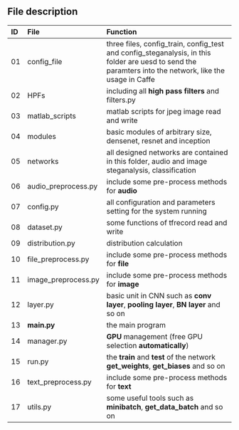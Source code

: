 ## File description
ID      |   File                    |   Function
:-      |   :-                      |    :-
01      |   config_file             |   three files, config_train, config_test and config_steganalysis, in this folder are uesd to send the paramters into the network, like the usage in Caffe
02      |   HPFs                    |   including all **high pass filters** and filters.py
03      |   matlab_scripts          |   matlab scripts for jpeg image read and write
04      |   modules                 |   basic modules of arbitrary size, densenet, resnet and inception
05      |   networks                |   all designed networks are contained in this folder, audio and image steganalysis, classification
06      |   audio_preprocess.py     |   include some pre-process methods for **audio**
07      |   config.py               |   all configuration and parameters setting for the system running
08      |   dataset.py              |   some functions of tfrecord read and write
09      |   distribution.py         |   distribution calculation
10      |   file_preprocess.py      |   include some pre-process methods for **file**
11      |   image_preprocess.py     |   include some pre-process methods for **image**
12      |   layer.py                |   basic unit in CNN such as **conv layer**, **pooling layer**, **BN layer** and so on
13      |   **main.py**             |   the main program
14      |   manager.py              |   **GPU** management (free GPU selection **automatically**)
15      |   run.py                  |   the **train** and **test** of the network **get_weights**, **get_biases** and so on
16      |   text_preprocess.py      |   include some pre-process methods for **text**
17      |   utils.py                |   some useful tools such as **minibatch**, **get_data_batch** and so on
